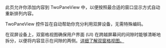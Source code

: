 ﻿此页允许你添加内容到 TwoPaneView 中，以便按照最合适的窗口显示方式自动重新排列内容。

 TwoPaneView 控件旨在自动帮助你充分利用双屏设备，无需特殊编码。

 在双屏设备上，双窗格视图确保用户界面 (UI) 在跨越屏幕间的间隙时能够清晰地拆分，以便将内容显示在间隙的两侧。[详细了解双窗格视图。](https://docs.microsoft.com/windows/uwp/design/controls-and-patterns/two-pane-view)